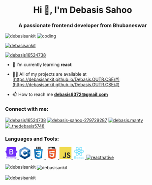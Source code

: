 <h1 align="center">Hi 👋, I'm Debasis Sahoo</h1>
<h3 align="center">A passionate frontend developer from Bhubaneswar</h3>
<img align="right" alt="coding" width="400"  src="https://tse4.mm.bing.net/th?id=OIP.kbUTNQ5Pw-esY0-8yjb8JQHaEK&pid=Api&P=0&h=180">

<p align="left"> <img src="https://komarev.com/ghpvc/?username=debasisankit&label=Profile%20views&color=0e75b6&style=flat" alt="debasisankit" /> </p>

<p align="left"> <a href="https://github.com/ryo-ma/github-profile-trophy"><img src="https://github-profile-trophy.vercel.app/?username=debasisankit" alt="debasisankit" /></a> </p>

<p align="left"> <a href="https://twitter.com/debasis16524738" target="blank"><img src="https://img.shields.io/twitter/follow/debasis16524738?logo=twitter&style=for-the-badge" alt="debasis16524738" /></a> </p>

- 🌱 I’m currently learning **react**

- 👨‍💻 All of my projects are available at [https://debasisankit.github.io/Debasis.OUTR.CSE/#](https://debasisankit.github.io/Debasis.OUTR.CSE/#)

- 📫 How to reach me **debasis6372@gmail.com**

<h3 align="left">Connect with me:</h3>
<p align="left">
<a href="https://twitter.com/debasis16524738" target="blank"><img align="center" src="https://raw.githubusercontent.com/rahuldkjain/github-profile-readme-generator/master/src/images/icons/Social/twitter.svg" alt="debasis16524738" height="30" width="40" /></a>
<a href="https://linkedin.com/in/debasis-sahoo-279729287" target="blank"><img align="center" src="https://raw.githubusercontent.com/rahuldkjain/github-profile-readme-generator/master/src/images/icons/Social/linked-in-alt.svg" alt="debasis-sahoo-279729287" height="30" width="40" /></a>
<a href="https://fb.com/debasis.manty" target="blank"><img align="center" src="https://raw.githubusercontent.com/rahuldkjain/github-profile-readme-generator/master/src/images/icons/Social/facebook.svg" alt="debasis.manty" height="30" width="40" /></a>
<a href="https://instagram.com/_thedebasis5748" target="blank"><img align="center" src="https://raw.githubusercontent.com/rahuldkjain/github-profile-readme-generator/master/src/images/icons/Social/instagram.svg" alt="_thedebasis5748" height="30" width="40" /></a>
</p>

<h3 align="left">Languages and Tools:</h3>
<p align="left"> <a href="https://getbootstrap.com" target="_blank" rel="noreferrer"> <img src="https://raw.githubusercontent.com/devicons/devicon/master/icons/bootstrap/bootstrap-plain-wordmark.svg" alt="bootstrap" width="40" height="40"/> </a> <a href="https://www.w3schools.com/cpp/" target="_blank" rel="noreferrer"> <img src="https://raw.githubusercontent.com/devicons/devicon/master/icons/cplusplus/cplusplus-original.svg" alt="cplusplus" width="40" height="40"/> </a> <a href="https://www.w3schools.com/css/" target="_blank" rel="noreferrer"> <img src="https://raw.githubusercontent.com/devicons/devicon/master/icons/css3/css3-original-wordmark.svg" alt="css3" width="40" height="40"/> </a> <a href="https://www.w3.org/html/" target="_blank" rel="noreferrer"> <img src="https://raw.githubusercontent.com/devicons/devicon/master/icons/html5/html5-original-wordmark.svg" alt="html5" width="40" height="40"/> </a> <a href="https://developer.mozilla.org/en-US/docs/Web/JavaScript" target="_blank" rel="noreferrer"> <img src="https://raw.githubusercontent.com/devicons/devicon/master/icons/javascript/javascript-original.svg" alt="javascript" width="40" height="40"/> </a> <a href="https://reactjs.org/" target="_blank" rel="noreferrer"> <img src="https://raw.githubusercontent.com/devicons/devicon/master/icons/react/react-original-wordmark.svg" alt="react" width="40" height="40"/> </a> <a href="https://reactnative.dev/" target="_blank" rel="noreferrer"> <img src="https://reactnative.dev/img/header_logo.svg" alt="reactnative" width="40" height="40"/> </a> </p>

<p><img align="left" src="https://github-readme-stats.vercel.app/api/top-langs?username=debasisankit&show_icons=true&locale=en&layout=compact" alt="debasisankit" /></p>

<p>&nbsp;<img align="center" src="https://github-readme-stats.vercel.app/api?username=debasisankit&show_icons=true&locale=en" alt="debasisankit" /></p>

<p><img align="center" src="https://github-readme-streak-stats.herokuapp.com/?user=debasisankit&" alt="debasisankit" /></p>
